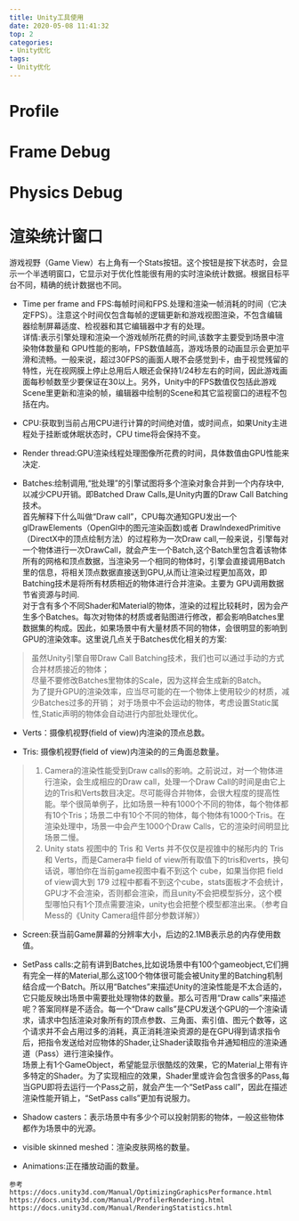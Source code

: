 ```yaml
---
title: Unity工具使用
date: 2020-05-08 11:41:32
top: 2
categories:
- Unity优化
tags:
- Unity优化
---
```


# Profile

# Frame Debug

# Physics Debug

# 渲染统计窗口
游戏视野（Game View）右上角有一个Stats按钮。这个按钮是按下状态时，会显示一个半透明窗口，它显示对于优化性能很有用的实时渲染统计数据。根据目标平台不同，精确的统计数据也不同。


* Time per frame and FPS:每帧时间和FPS.处理和渲染一帧消耗的时间（它决定FPS）。注意这个时间仅包含每帧的逻辑更新和游戏视图渲染，不包含编辑器绘制屏幕适度、检视器和其它编辑器中才有的处理。          
详情:表示引擎处理和渲染一个游戏帧所花费的时间,该数字主要受到场景中渲染物体数量和 GPU性能的影响，FPS数值越高，游戏场景的动画显示会更加平滑和流畅。一般来说，超过30FPS的画面人眼不会感觉到卡，由于视觉残留的特性，光在视网膜上停止总用后人眼还会保持1/24秒左右的时间，因此游戏画面每秒帧数至少要保证在30以上。另外，Unity中的FPS数值仅包括此游戏Scene里更新和渲染的帧，编辑器中绘制的Scene和其它监视窗口的进程不包括在内。


* CPU:获取到当前占用CPU进行计算的时间绝对值，或时间点，如果Unity主进程处于挂断或休眠状态时，CPU time将会保持不变。

* Render thread:GPU渲染线程处理图像所花费的时间，具体数值由GPU性能来决定.

* Batches:绘制调用,“批处理”的引擎试图将多个渲染对象合并到一个内存块中, 以减少CPU开销。即Batched Draw Calls,是Unity内置的Draw Call Batching技术。        
首先解释下什么叫做“Draw call”，CPU每次通知GPU发出一个glDrawElements（OpenGl中的图元渲染函数)或者 DrawIndexedPrimitive（DirectX中的顶点绘制方法）的过程称为一次Draw call,一般来说，引擎每对一个物体进行一次DrawCall，就会产生一个Batch,这个Batch里包含着该物体所有的网格和顶点数据，当渲染另一个相同的物体时，引擎会直接调用Batch里的信息，将相关顶点数据直接送到GPU,从而让渲染过程更加高效，即Batching技术是将所有材质相近的物体进行合并渲染。主要为 GPU调用数据 节省资源与时间.      
对于含有多个不同Shader和Material的物体，渲染的过程比较耗时，因为会产生多个Batches。每次对物体的材质或者贴图进行修改，都会影响Batches里数据集的构成。因此，如果场景中有大量材质不同的物体，会很明显的影响到GPU的渲染效率。这里说几点关于Batches优化相关的方案:
> 虽然Unity引擎自带Draw Call Batching技术，我们也可以通过手动的方式合并材质接近的物体；      
> 尽量不要修改Batches里物体的Scale，因为这样会生成新的Batch。    
> 为了提升GPU的渲染效率，应当尽可能的在一个物体上使用较少的材质，减少Batches过多的开销； 
> 对于场景中不会运动的物体，考虑设置Static属性,Static声明的物体会自动进行内部批处理优化。    

* Verts：摄像机视野(field of view)内渲染的顶点总数。  

* Tris:   摄像机视野(field of view)内渲染的的三角面总数量。      

> 1. Camera的渲染性能受到Draw calls的影响。之前说过，对一个物体进行渲染，会生成相应的Draw call，处理一个Draw Call的时间是由它上边的Tris和Verts数目决定。尽可能得合并物体，会很大程度的提高性能。举个很简单例子，比如场景一种有1000个不同的物体，每个物体都有10个Tris；场景二中有10个不同的物体，每个物体有1000个Tris。在渲染处理中，场景一中会产生1000个Draw Calls，它的渲染时间明显比场景二慢。     
> 2. Unity stats 视图中的 Tris 和 Verts 并不仅仅是视锥中的梯形内的 Tris 和 Verts，而是Camera中 field of view所有取值下的tris和verts，换句话说，哪怕你在当前game视图中看不到这个 cube，如果当你把 field of view调大到 179 过程中都看不到这个cube，stats面板才不会统计，GPU才不会渲染，否则都会渲染，而且unity不会把模型拆分，这个模型哪怕只有1个顶点需要渲染，unity也会把整个模型都渲出来。（参考自Mess的《Unity Camera组件部分参数详解》）



* Screen:获当前Game屏幕的分辨率大小，后边的2.1MB表示总的内存使用数值。

* SetPass calls:之前有讲到Batches,比如说场景中有100个gameobject,它们拥有完全一样的Material,那么这100个物体很可能会被Unity里的Batching机制结合成一个Batch。所以用“Batches”来描述Unity的渲染性能是不太合适的，它只能反映出场景中需要批处理物体的数量。那么可否用“Draw calls”来描述呢？答案同样是不适合。每一个“Draw calls”是CPU发送个GPU的一个渲染请求，请求中包括渲染对象所有的顶点参数、三角面、索引值、图元个数等，这个请求并不会占用过多的消耗，真正消耗渲染资源的是在GPU得到请求指令后，把指令发送给对应物体的Shader,让Shader读取指令并通知相应的渲染通道（Pass）进行渲染操作。      
场景上有1个GameObject，希望能显示很酷炫的效果，它的Material上带有许多特定的Shader。为了实现相应的效果，Shader里或许会包含很多的Pass,每当GPU即将去运行一个Pass之前，就会产生一个“SetPass call”，因此在描述渲染性能开销上，“SetPass calls”更加有说服力。    
* Shadow casters：表示场景中有多少个可以投射阴影的物体，一般这些物体都作为场景中的光源。
* visible skinned  meshed：渲染皮肤网格的数量。
* Animations:正在播放动画的数量。

```
参考
https://docs.unity3d.com/Manual/OptimizingGraphicsPerformance.html        
https://docs.unity3d.com/Manual/ProfilerRendering.html      
https://docs.unity3d.com/Manual/RenderingStatistics.html
```